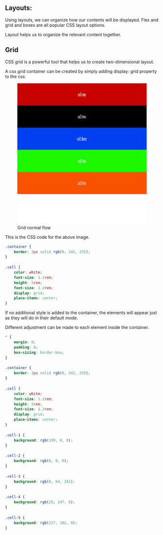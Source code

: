 ## Layouts:

Using layouts, we can organize how our contents will be displayed. Flex and grid and boxes are all popular CSS layout options.

Layout helps us to organize the relevant content together.

## Grid

CSS grid is a powerful tool that helps us to create two-dimensional layout.

A css grid container can be created by simply adding display: grid property to the css.

<figure>
<img src="./assets/grid.png" alt="grid default container" height="460" width="820" />
<figcaption>Grid normal flow</figcaption>
</figure>

This is the CSS code for the above image.

```css
.container {
	border: 2px solid rgb(0, 242, 255);
}

.cell {
	color: white;
	font-size: 1.1rem;
	height: 5rem;
	font-size: 1.2rem;
	display: grid;
	place-items: center;
}
```

If no additional style is added to the container, the elements will appear just as they will do in their default mode.

Different adjustment can be made to each element inside the container.

```css
* {
	margin: 0;
	padding: 0;
	box-sizing: border-box;
}

.container {
	border: 2px solid rgb(0, 242, 255);
}

.cell {
	color: white;
	font-size: 1.1rem;
	height: 5rem;
	font-size: 1.2rem;
	display: grid;
	place-items: center;
}

.cell-1 {
	background: rgb(199, 0, 0);
}

.cell-2 {
	background: rgb(0, 0, 0);
}

.cell-3 {
	background: rgb(0, 64, 241);
}

.cell-4 {
	background: rgb(29, 247, 0);
}

.cell-5 {
	background: rgb(227, 102, 0);
}
```
